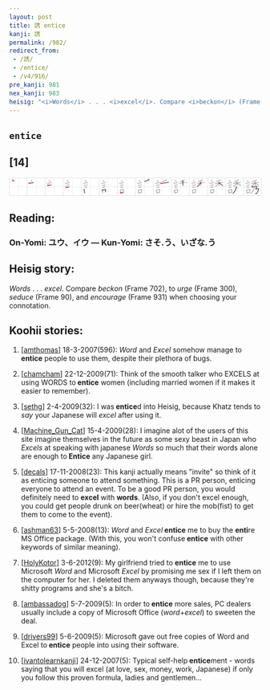 ```yaml
---
layout: post
title: 誘 entice
kanji: 誘
permalink: /982/
redirect_from:
 - /誘/
 - /entice/
 - /v4/916/
pre_kanji: 981
nex_kanji: 983
heisig: "<i>Words</i> . . . <i>excel</i>. Compare <i>beckon</i> (Frame 702), to <i>urge</i> (Frame 300), <i>seduce</i> (Frame 90), and <i>encourage</i> (Frame 931) when choosing your connotation."
---
```


## `entice`

## [14]

<div class="stroke"><img src="../images/E8AA98.png" /></div>

## Reading:

### On-Yomi: ユウ、イウ &mdash; Kun-Yomi: さそ.う、いざな.う

## Heisig story:

<i>Words</i> . . . <i>excel</i>. Compare <i>beckon</i> (Frame 702), to <i>urge</i> (Frame 300), <i>seduce</i> (Frame 90), and <i>encourage</i> (Frame 931) when choosing your connotation.

## Koohii stories:

1) [<a href="http://kanji.koohii.com/profile/amthomas">amthomas</a>] 18-3-2007(596): <em>Word</em> and <em>Excel</em> somehow manage to<strong> entice</strong> people to use them, despite their plethora of bugs.

2) [<a href="http://kanji.koohii.com/profile/chamcham">chamcham</a>] 22-12-2009(71): Think of the smooth talker who EXCELS at using WORDS to<strong> entice</strong> women (including married women if it makes it easier to remember).

3) [<a href="http://kanji.koohii.com/profile/sethg">sethg</a>] 2-4-2009(32): I was<strong> entice</strong>d into Heisig, because Khatz tends to <em>say</em> your Japanese will <em>excel</em> after using it.

4) [<a href="http://kanji.koohii.com/profile/Machine_Gun_Cat">Machine_Gun_Cat</a>] 15-4-2009(28): I imagine alot of the users of this site imagine themselves in the future as some sexy beast in Japan who <em>Excels</em> at speaking with japanese <em>Words</em> so much that their words alone are enough to<strong> Entice</strong> any Japanese girl.

5) [<a href="http://kanji.koohii.com/profile/decals">decals</a>] 17-11-2008(23): This kanji actually means &quot;invite&quot; so think of it as enticing someone to attend something. This is a PR person, enticing everyone to attend an event. To be a good PR person, you would definitely need to <strong>excel</strong> with <strong>words</strong>. (Also, if you don&#039;t excel enough, you could get people drunk on beer(wheat) or hire the mob(fist) to get them to come to the event).

6) [<a href="http://kanji.koohii.com/profile/ashman63">ashman63</a>] 5-5-2008(13): <em>Word</em> and <em>Excel</em><strong> entice</strong> me to buy the <strong>enti</strong>re MS Office package. (With this, you won&#039;t confuse<strong> entice</strong> with other keywords of similar meaning).

7) [<a href="http://kanji.koohii.com/profile/HolyKotor">HolyKotor</a>] 3-6-2012(9): My girlfriend tried to <strong>entice</strong> me to use Microsoft <em>Word</em> and Microsoft <em>Excel</em> by promising me sex if I left them on the computer for her. I deleted them anyways though, because they&#039;re shitty programs and she&#039;s a bitch.

8) [<a href="http://kanji.koohii.com/profile/ambassadog">ambassadog</a>] 5-7-2009(5): In order to<strong> entice</strong> more sales, PC dealers usually include a copy of Microsoft Office (<em>word</em>+<em>excel</em>) to sweeten the deal.

9) [<a href="http://kanji.koohii.com/profile/drivers99">drivers99</a>] 5-6-2009(5): Microsoft gave out free copies of Word and Excel to<strong> entice</strong> people into using their software.

10) [<a href="http://kanji.koohii.com/profile/ivantolearnkanji">ivantolearnkanji</a>] 24-12-2007(5): Typical self-help<strong> entice</strong>ment - words saying that you will excel (at love, sex, money, work, Japanese) if only you follow this proven formula, ladies and gentlemen...
